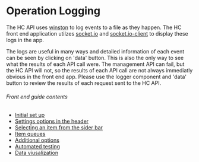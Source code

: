 # Operation Logging
The HC API uses [winston](https://www.npmjs.com/package/winston) to log events to a file as they happen. The HC front end application utilzes [socket.io](https://www.npmjs.com/package/socket.io) and [socket.io-client](https://www.npmjs.com/package/socket.io-client) to display these logs in the app.


The logs are useful in many ways and detailed information of each event can be seen by clicking on 'data' button. This is also the only way to see what the results of each API call were. The management API can fail, but the HC API will not, so the results of each API call are not always immediatly obvious in the front end app. Please use the logger component and 'data' button to review the results of each request sent to the HC API.



###### Front end guide contents
- [Initial set up](./setup.md)
- [Settings options in the header](./header_options.md)
- [Selecting an item from the sider bar](./item.md)
- [Item queues](./queues.md)
- [Additional options](./additional_options.md)
- [Automated testing](./testing.md)
- [Data viusalization](./visuals.md)